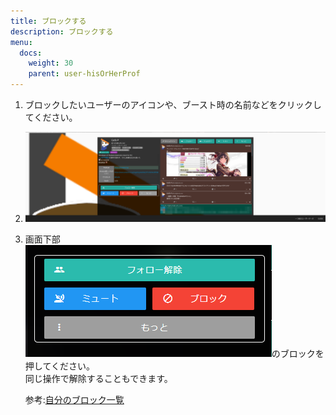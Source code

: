 ```yaml
---
title: ブロックする
description: ブロックする
menu:
  docs:
    weight: 30
    parent: user-hisOrHerProf
---
```


1. ブロックしたいユーザーのアイコンや、ブースト時の名前などをクリックしてください。
2. ![user1](https://raw.githubusercontent.com/cutls/TheDeskDocs/master/media/user1.png)
3. 画面下部  
   ![user1](https://raw.githubusercontent.com/cutls/TheDeskDocs/master/media/user8.png)のブロックを押してください。  
   同じ操作で解除することもできます。

   参考:[自分のブロック一覧](https://docs.thedesk.top/user/myprof/mute)

